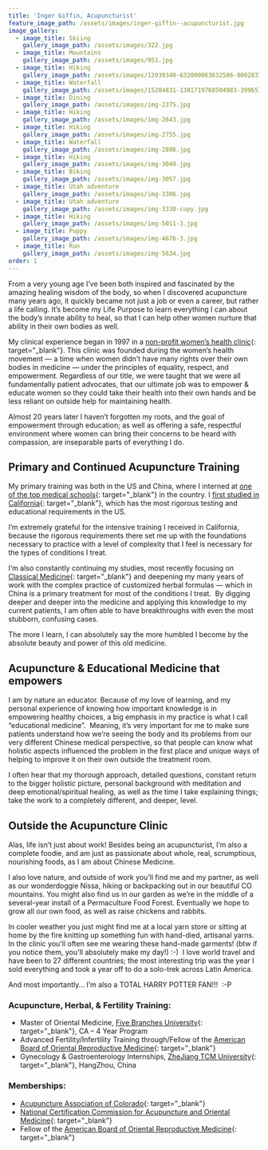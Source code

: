 ```yaml
---
title: 'Inger Giffin, Acupuncturist'
feature_image_path: /assets/images/inger-giffin--acupuncturist.jpg
image_gallery:
  - image_title: Skiing
    gallery_image_path: /assets/images/322.jpg
  - image_title: Mountains
    gallery_image_path: /assets/images/951.jpg
  - image_title: Hiking
    gallery_image_path: /assets/images/13939340-632000063632586-9002837884159361000-n-2.jpg
  - image_title: Waterfall
    gallery_image_path: /assets/images/15284831-1381719768504983-3996517460820316177-n-2.jpg
  - image_title: Dining
    gallery_image_path: /assets/images/img-2375.jpg
  - image_title: Hiking
    gallery_image_path: /assets/images/img-2643.jpg
  - image_title: Hiking
    gallery_image_path: /assets/images/img-2755.jpg
  - image_title: Waterfall
    gallery_image_path: /assets/images/img-2886.jpg
  - image_title: Hiking
    gallery_image_path: /assets/images/img-3049.jpg
  - image_title: Biking
    gallery_image_path: /assets/images/img-3057.jpg
  - image_title: Utah adventure
    gallery_image_path: /assets/images/img-3306.jpg
  - image_title: Utah adventure
    gallery_image_path: /assets/images/img-3330-copy.jpg
  - image_title: Hiking
    gallery_image_path: /assets/images/img-5011-3.jpg
  - image_title: Puppy
    gallery_image_path: /assets/images/img-4676-3.jpg
  - image_title: Run
    gallery_image_path: /assets/images/img-5634.jpg
order: 1
---
```


From a very young age I’ve been both inspired and fascinated by the amazing healing wisdom of the body, so when I discovered acupuncture many years ago, it quickly became not just a job or even a career, but rather a life calling. It’s become my Life Purpose to learn everything I can about the body’s innate ability to heal, so that I can help other women nurture that ability in their own bodies as well.

My clinical experience began in 1997 in a [non-profit women’s health clinic](https://www.schealthcenters.org/services/santa-cruz-womens-health-center/){: target="_blank"}. This clinic was founded during the women’s health movement — a time when women didn’t have many rights over their own bodies in medicine — under the principles of equality, respect, and empowerment. Regardless of our title, we were taught that we were all fundamentally patient advocates, that our ultimate job was to empower & educate women so they could take their health into their own hands and be less reliant on outside help for maintaining health.

Almost 20 years later I haven’t forgotten my roots, and the goal of empowerment through education; as well as offering a safe, respectful environment where women can bring their concerns to be heard with compassion, are inseparable parts of everything I do.

## Primary and Continued Acupuncture Training

My primary training was both in the US and China, where I interned at [one of the top medical schools](http://www.cmm.zju.edu.cn/index.php?a=content&amp;catid=90&amp;web=english){: target="_blank"} in the country. I [first studied in California](https://www.fivebranches.edu/five-branches-university/past-and-present/77){: target="_blank"}, which has the most rigorous testing and educational requirements in the US.&nbsp;

I’m extremely grateful for the intensive training I received in California, because the rigorous requirements there set me up with the foundations necessary to practice with a level of complexity that I feel is necessary for the types of conditions I treat.

I‘m also constantly continuing my studies, most recently focusing on [Classical Medicine](http://www.wisdomwaysacupuncture.com/2018/01/01/classical-chinese-medicine-what-it-is-why-it-matters-and-why-im-moving-towards-it-in-my-practice/){: target="_blank"} and deepening my many years of work with the complex practice of customized herbal formulas — which in China is a primary treatment for most of the conditions I treat.&nbsp; By digging deeper and deeper into the medicine and applying this knowledge to my current patients, I am often able to have breakthroughs with even the most stubborn, confusing cases.&nbsp;

The more I learn, I can absolutely say the more humbled I become by the absolute beauty and power of this old medicine.&nbsp;

## Acupuncture & Educational Medicine that empowers

I am by nature an educator. Because of my love of learning, and my personal experience of knowing how important knowledge is in empowering healthy choices, a big emphasis in my practice is what I call “educational medicine”.&nbsp; Meaning, it’s very important for me to make sure patients understand how we’re seeing the body and its problems from our very different Chinese medical perspective, so that people can know what holistic aspects influenced the problem in the first place and unique ways of helping to improve it on their own outside the treatment room.

I often hear that my thorough approach, detailed questions, constant return to the bigger holistic picture, personal background with meditation and deep emotional/spiritual healing, as well as the time I take explaining things; take the work to a completely different, and deeper, level.

## Outside the Acupuncture Clinic

Alas, life isn’t just about work! Besides being an acupuncturist, I’m also a complete foodie, and am just as passionate about whole, real, scrumptious, nourishing foods, as I am about Chinese Medicine.

I also love nature, and outside of work you’ll find me and my partner, as well as our wonderdoggie Nissa, hiking or backpacking out in our beautiful CO mountains. You might also find us in our garden as we’re in the middle of a several-year install of a Permaculture Food Forest. Eventually we hope to grow all our own food, as well as raise chickens and rabbits.

In cooler weather you just might find me at a local yarn store or sitting at home by the fire knitting up something fun with hand-died, artisanal yarns. In the clinic you'll often see me wearing these hand-made garments! (btw if you notice them, you'll absolutely make my day!) :-)&nbsp; I love world travel and have been to 27 different countries; the most interesting trip was the year I sold everything and took a year off to do a solo-trek across Latin America.

And most importantly… I’m also a TOTAL HARRY POTTER FAN!!!&nbsp; :-P

### Acupuncture, Herbal, & Fertility Training:

* Master of Oriental Medicine, [Five Branches University](https://www.fivebranches.edu/){: target="_blank"}, CA – 4 Year Program
* Advanced Fertility/Infertility Training through/Fellow of the [American Board of Oriental Reproductive Medicine](https://aborm.org/about/){: target="_blank"}
* Gynecology & Gastroenterology Internships, [ZheJiang TCM University](http://www2.zcmu.edu.cn/english/type/11500000102.html){: target="_blank"}, HangZhou, China

### Memberships:

* [Acupuncture Association of Colorado](https://acucol.com/){: target="_blank"}
* [National Certification Commission for Acupuncture and Oriental Medicine](http://www.nccaom.org/){: target="_blank"}
* Fellow of the [American Board of Oriental Reproductive Medicine](https://aborm.org/){: target="_blank"}

&nbsp;